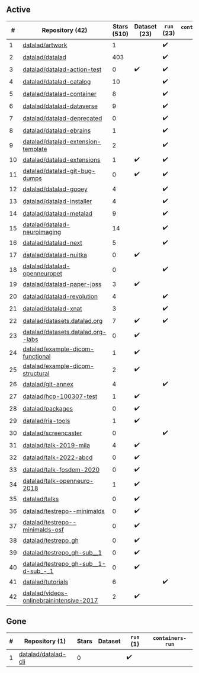 ## Active
| # | Repository (42) | Stars (510) | Dataset (23) | `run` (23) | `containers-run` |
| --- | --- | --- | --- | --- | --- |
| 1 | [datalad/artwork](https://github.com/datalad/artwork) | 1 |  | :heavy_check_mark: |  |
| 2 | [datalad/datalad](https://github.com/datalad/datalad) | 403 |  | :heavy_check_mark: |  |
| 3 | [datalad/datalad-action-test](https://github.com/datalad/datalad-action-test) | 0 | :heavy_check_mark: | :heavy_check_mark: |  |
| 4 | [datalad/datalad-catalog](https://github.com/datalad/datalad-catalog) | 10 |  | :heavy_check_mark: |  |
| 5 | [datalad/datalad-container](https://github.com/datalad/datalad-container) | 8 |  | :heavy_check_mark: |  |
| 6 | [datalad/datalad-dataverse](https://github.com/datalad/datalad-dataverse) | 9 |  | :heavy_check_mark: |  |
| 7 | [datalad/datalad-deprecated](https://github.com/datalad/datalad-deprecated) | 0 |  | :heavy_check_mark: |  |
| 8 | [datalad/datalad-ebrains](https://github.com/datalad/datalad-ebrains) | 1 |  | :heavy_check_mark: |  |
| 9 | [datalad/datalad-extension-template](https://github.com/datalad/datalad-extension-template) | 2 |  | :heavy_check_mark: |  |
| 10 | [datalad/datalad-extensions](https://github.com/datalad/datalad-extensions) | 1 | :heavy_check_mark: | :heavy_check_mark: |  |
| 11 | [datalad/datalad-git-bug-dumps](https://github.com/datalad/datalad-git-bug-dumps) | 0 | :heavy_check_mark: | :heavy_check_mark: |  |
| 12 | [datalad/datalad-gooey](https://github.com/datalad/datalad-gooey) | 4 |  | :heavy_check_mark: |  |
| 13 | [datalad/datalad-installer](https://github.com/datalad/datalad-installer) | 4 |  | :heavy_check_mark: |  |
| 14 | [datalad/datalad-metalad](https://github.com/datalad/datalad-metalad) | 9 |  | :heavy_check_mark: |  |
| 15 | [datalad/datalad-neuroimaging](https://github.com/datalad/datalad-neuroimaging) | 14 |  | :heavy_check_mark: |  |
| 16 | [datalad/datalad-next](https://github.com/datalad/datalad-next) | 5 |  | :heavy_check_mark: |  |
| 17 | [datalad/datalad-nuitka](https://github.com/datalad/datalad-nuitka) | 0 | :heavy_check_mark: |  |  |
| 18 | [datalad/datalad-openneuropet](https://github.com/datalad/datalad-openneuropet) | 0 |  | :heavy_check_mark: |  |
| 19 | [datalad/datalad-paper-joss](https://github.com/datalad/datalad-paper-joss) | 3 | :heavy_check_mark: |  |  |
| 20 | [datalad/datalad-revolution](https://github.com/datalad/datalad-revolution) | 4 |  | :heavy_check_mark: |  |
| 21 | [datalad/datalad-xnat](https://github.com/datalad/datalad-xnat) | 3 |  | :heavy_check_mark: |  |
| 22 | [datalad/datasets.datalad.org](https://github.com/datalad/datasets.datalad.org) | 7 | :heavy_check_mark: | :heavy_check_mark: |  |
| 23 | [datalad/datasets.datalad.org--labs](https://github.com/datalad/datasets.datalad.org--labs) | 0 | :heavy_check_mark: |  |  |
| 24 | [datalad/example-dicom-functional](https://github.com/datalad/example-dicom-functional) | 1 | :heavy_check_mark: |  |  |
| 25 | [datalad/example-dicom-structural](https://github.com/datalad/example-dicom-structural) | 2 | :heavy_check_mark: |  |  |
| 26 | [datalad/git-annex](https://github.com/datalad/git-annex) | 4 |  | :heavy_check_mark: |  |
| 27 | [datalad/hcp-100307-test](https://github.com/datalad/hcp-100307-test) | 1 | :heavy_check_mark: |  |  |
| 28 | [datalad/packages](https://github.com/datalad/packages) | 0 | :heavy_check_mark: |  |  |
| 29 | [datalad/ria-tools](https://github.com/datalad/ria-tools) | 1 | :heavy_check_mark: |  |  |
| 30 | [datalad/screencaster](https://github.com/datalad/screencaster) | 0 |  | :heavy_check_mark: |  |
| 31 | [datalad/talk-2019-mila](https://github.com/datalad/talk-2019-mila) | 4 | :heavy_check_mark: |  |  |
| 32 | [datalad/talk-2022-abcd](https://github.com/datalad/talk-2022-abcd) | 0 | :heavy_check_mark: |  |  |
| 33 | [datalad/talk-fosdem-2020](https://github.com/datalad/talk-fosdem-2020) | 0 | :heavy_check_mark: |  |  |
| 34 | [datalad/talk-openneuro-2018](https://github.com/datalad/talk-openneuro-2018) | 1 | :heavy_check_mark: |  |  |
| 35 | [datalad/talks](https://github.com/datalad/talks) | 0 | :heavy_check_mark: |  |  |
| 36 | [datalad/testrepo--minimalds](https://github.com/datalad/testrepo--minimalds) | 0 | :heavy_check_mark: |  |  |
| 37 | [datalad/testrepo--minimalds-osf](https://github.com/datalad/testrepo--minimalds-osf) | 0 | :heavy_check_mark: |  |  |
| 38 | [datalad/testrepo_gh](https://github.com/datalad/testrepo_gh) | 0 | :heavy_check_mark: |  |  |
| 39 | [datalad/testrepo_gh-sub__1](https://github.com/datalad/testrepo_gh-sub__1) | 0 | :heavy_check_mark: |  |  |
| 40 | [datalad/testrepo_gh-sub__1-d-sub_-_1](https://github.com/datalad/testrepo_gh-sub__1-d-sub_-_1) | 0 | :heavy_check_mark: |  |  |
| 41 | [datalad/tutorials](https://github.com/datalad/tutorials) | 6 |  | :heavy_check_mark: |  |
| 42 | [datalad/videos-onlinebrainintensive-2017](https://github.com/datalad/videos-onlinebrainintensive-2017) | 2 | :heavy_check_mark: |  |  |

## Gone
| # | Repository (1) | Stars | Dataset | `run` (1) | `containers-run` |
| --- | --- | --- | --- | --- | --- |
| 1 | [datalad/datalad-cli](https://github.com/datalad/datalad-cli) | 0 |  | :heavy_check_mark: |  |
